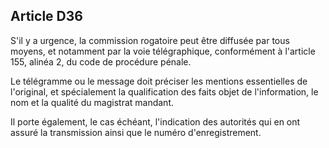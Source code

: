 Article D36
----
S'il y a urgence, la commission rogatoire peut être diffusée par tous moyens, et
notamment par la voie télégraphique, conformément à l'article 155, alinéa 2, du
code de procédure pénale.

Le télégramme ou le message doit préciser les mentions essentielles de
l'original, et spécialement la qualification des faits objet de l'information,
le nom et la qualité du magistrat mandant.

Il porte également, le cas échéant, l'indication des autorités qui en ont assuré
la transmission ainsi que le numéro d'enregistrement.
